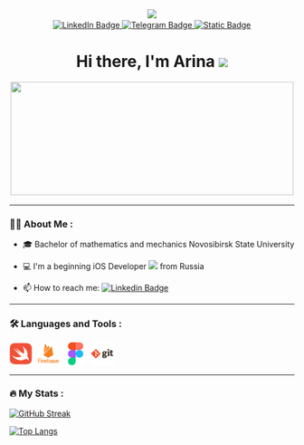 <div id="header" align="center">
  <img src="https://media.giphy.com/media/ptqAPgghLtHOa0SLJS/giphy.gif" width="100"/>
</div>
<div id="badges" align="center">
  <a href="https://www.linkedin.com/in/arina-kolganova-010122286/">
    <img src="https://img.shields.io/badge/LinkedIn-darkblue?style=for-the-badge&logo=linkedin&logoColor=white" alt="LinkedIn Badge"/>
  </a>
  <a href="https://t.me/a21kol">
    <img src="https://img.shields.io/badge/Telegram-blue?style=for-the-badge&logo=telegram&logoColor=white" alt="Telegram Badge"/>
  </a>
  <a href="mailto:arina.kolganova21@gmail.com">
    <img alt="Static Badge" src="https://img.shields.io/badge/Gmail-D14836?style=for-the-badge&logo=gmail&logoColor=white">
  </a>
</div>
<h1 align="center">Hi there, I'm Arina</a> 
<img src="https://github.com/blackcater/blackcater/raw/main/images/Hi.gif" height="32"/></h1>
<div align="center">
  <img src="https://media.giphy.com/media/LHZyixOnHwDDy/giphy.gif" width="500" height="200"/>
</div>

---

### :woman_technologist: About Me :

- :mortar_board: Bachelor of mathematics and mechanics Novosibirsk State University

- :computer: I'm a beginning iOS Developer <img src="https://media.giphy.com/media/WUlplcMpOCEmTGBtBW/giphy.gif" width="30"> from Russia
  
- :mailbox: How to reach me: [![Linkedin Badge](https://img.shields.io/badge/-Arina-darkblue?style=flat&logo=Linkedin&logoColor=white)](https://www.linkedin.com/in/arina-kolganova-010122286/)

---

### :hammer_and_wrench: Languages and Tools :

<div>
  <img src="https://github.com/devicons/devicon/blob/master/icons/swift/swift-original.svg" title="Swift" alt="Swift" width="40" height="40"/>&nbsp;
  <img src="https://github.com/devicons/devicon/blob/master/icons/firebase/firebase-plain-wordmark.svg" title="Firebase" alt="Firebase" width="40" height="40"/>&nbsp;
  <img src="https://github.com/devicons/devicon/blob/master/icons/figma/figma-original.svg" title="Figma" alt="Figma" width="40" height="40"/>&nbsp;
  <img src="https://github.com/devicons/devicon/blob/master/icons/git/git-original-wordmark.svg" title="Git" **alt="Git" width="40" height="40"/>
</div>

---

### :fire: My Stats :

[![GitHub Streak](http://github-readme-streak-stats.herokuapp.com?user=KolAr21&theme=tokyonight)](https://git.io/streak-stats)

[![Top Langs](https://github-readme-stats.vercel.app/api/top-langs/?username=KolAr21&layout=compact&theme=vision-friendly-dark)](https://github.com/anuraghazra/github-readme-stats)

